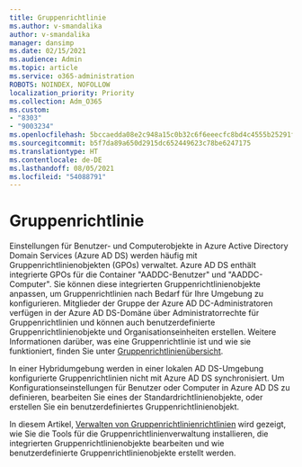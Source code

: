 ```yaml
---
title: Gruppenrichtlinie
ms.author: v-smandalika
author: v-smandalika
manager: dansimp
ms.date: 02/15/2021
ms.audience: Admin
ms.topic: article
ms.service: o365-administration
ROBOTS: NOINDEX, NOFOLLOW
localization_priority: Priority
ms.collection: Adm_O365
ms.custom:
- "8303"
- "9003234"
ms.openlocfilehash: 5bccaedda08e2c948a15c0b32c6f6eeecfc8bd4c4555b25291f294fe5deb3019
ms.sourcegitcommit: b5f7da89a650d2915dc652449623c78be6247175
ms.translationtype: HT
ms.contentlocale: de-DE
ms.lasthandoff: 08/05/2021
ms.locfileid: "54088791"
---
```

# <a name="group-policy"></a>Gruppenrichtlinie

Einstellungen für Benutzer- und Computerobjekte in Azure Active Directory Domain Services (Azure AD DS) werden häufig mit Gruppenrichtlinienobjekten (GPOs) verwaltet. Azure AD DS enthält integrierte GPOs für die Container "AADDC-Benutzer" und "AADDC-Computer". Sie können diese integrierten Gruppenrichtlinienobjekte anpassen, um Gruppenrichtlinien nach Bedarf für Ihre Umgebung zu konfigurieren. Mitglieder der Gruppe der Azure AD DC-Administratoren verfügen in der Azure AD DS-Domäne über Administratorrechte für Gruppenrichtlinien und können auch benutzerdefinierte Gruppenrichtlinienobjekte und Organisationseinheiten erstellen. Weitere Informationen darüber, was eine Gruppenrichtlinie ist und wie sie funktioniert, finden Sie unter [Gruppenrichtlinienübersicht](https://docs.microsoft.com/previous-versions/windows/it-pro/windows-server-2012-R2-and-2012/hh831791(v=ws.11)).

In einer Hybridumgebung werden in einer lokalen AD DS-Umgebung konfigurierte Gruppenrichtlinien nicht mit Azure AD DS synchronisiert. Um Konfigurationseinstellungen für Benutzer oder Computer in Azure AD DS zu definieren, bearbeiten Sie eines der Standardrichtlinienobjekte, oder erstellen Sie ein benutzerdefiniertes Gruppenrichtlinienobjekt.

In diesem Artikel, [Verwalten von Gruppenrichtlinienrichtlinien](https://docs.microsoft.com/azure/active-directory-domain-services/manage-group-policy) wird gezeigt, wie Sie die Tools für die Gruppenrichtlinienverwaltung installieren, die integrierten Gruppenrichtlinienobjekte bearbeiten und wie benutzerdefinierte Gruppenrichtlinienobjekte erstellt werden.



